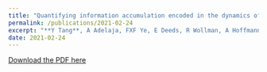 ```yaml
---
title: "Quantifying information accumulation encoded in the dynamics of biochemical signaling"
permalink: /publications/2021-02-24
excerpt: "**Y Tang**, A Adelaja, FXF Ye, E Deeds, R Wollman, A Hoffmann.<br> Nature communications 12 (1), 1272(2021)"
date: 2021-02-24
---
```


[Download the PDF here](https://github.com/jamestang23/jamestang23.github.io/blob/master/16.pdf)
